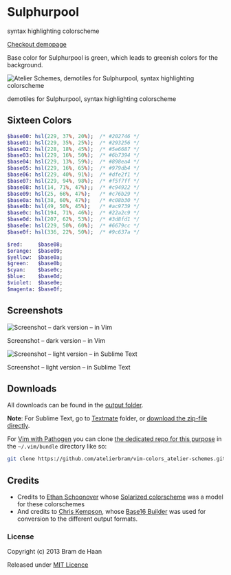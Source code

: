 # Sulphurpool

syntax highlighting colorscheme

[Checkout demopage](http://atelierbram.github.io/syntax-highlighting/atelier-schemes/sulphurpool)

Base color for Sulphurpool is green, which leads to greenish colors for the background.

![Atelier Schemes, demotiles for Sulphurpool, syntax highlighting colorscheme](http://atelierbram.github.io/syntax-highlighting/assets/img/svg/atelierschemes-demotiles-sulphurpool_1200x300.svg)

demotiles for Sulphurpool, syntax highlighting colorscheme

## Sixteen Colors

```sass
$base00: hsl(229, 37%, 20%);  /* #202746 */
$base01: hsl(229, 35%, 25%);  /* #293256 */
$base02: hsl(228, 18%, 45%);  /* #5e6687 */
$base03: hsl(229, 16%, 50%);  /* #6b7394 */
$base04: hsl(229, 13%, 59%);  /* #898ea4 */
$base05: hsl(229, 16%, 65%);  /* #979db4 */
$base06: hsl(229, 40%, 91%);  /* #dfe2f1 */
$base07: hsl(229, 94%, 98%);  /* #f5f7ff */
$base08: hsl(14, 71%, 47%);;  /* #c94922 */
$base09: hsl(25, 66%, 47%);   /* #c76b29 */
$base0a: hsl(38, 60%, 47%);   /* #c08b30 */
$base0b: hsl(49, 50%, 45%);   /* #ac9739 */
$base0c: hsl(194, 71%, 46%);  /* #22a2c9 */
$base0d: hsl(207, 62%, 53%);  /* #3d8fd1 */
$base0e: hsl(229, 50%, 60%);  /* #6679cc */
$base0f: hsl(336, 22%, 50%);  /* #9c637a */

$red:     $base08;
$orange:  $base09;
$yellow:  $base0a;
$green:   $base0b;
$cyan:    $base0c;
$blue:    $base0d;
$violet:  $base0e;
$magenta: $base0f;
```
## Screenshots

![Screenshot – dark version – in Vim](http://atelierbram.github.io/syntax-highlighting/assets/img/sulphurpool-dark_vim_640x425.png)

Screenshot – dark version – in Vim

![Screenshot – light version – in Sublime Text](http://atelierbram.github.io/syntax-highlighting/assets/img/sulphurpool-light_sublime_640x425.png)

Screenshot – light version – in Sublime Text

## Downloads
All downloads can be found in the [output folder](https://github.com/atelierbram/syntax-highlighting/tree/master/atelier-schemes/output).

**Note**: For Sublime Text, go to [Textmate](https://github.com/atelierbram/syntax-highlighting/tree/master/atelier-schemes/output/textmate) folder, or [download the zip-file directly](https://atelierbram.github.io/syntax-highlighting/atelier-schemes/output/textmate/textmate.zip).

For [Vim with Pathogen](https://github.com/tpope/vim-pathogen) you can clone [the dedicated repo for this purpose](https://github.com/atelierbram/vim-colors_atelier-schemes) in the `~/.vim/bundle` directory like so:

```bash
git clone https://github.com/atelierbram/vim-colors_atelier-schemes.git
``` 

## Credits
* Credits to [Ethan Schoonover](http://ethanschoonover.com/solarized) whose [Solarized colorscheme](http://github.com/altercation/solarized) was a model for these colorschemes
* And credits to [Chris Kempson](http://chriskempson.com), whose [Base16 Builder](https://github.com/chriskempson/base16-builder) was used for conversion to the different output formats.

### License

Copyright (c) 2013 Bram de Haan

Released under [MIT Licence](http://atelierbram.mit-license.org)


